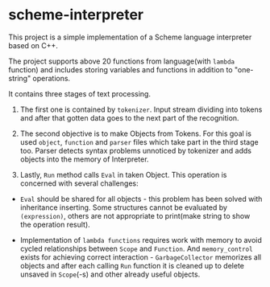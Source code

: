 # scheme-interpreter

This project is a simple implementation of a Scheme language interpreter based on C++.

The project supports above 20 functions from language(with `lambda` function) and includes storing variables and functions in addition to "one-string" operations.

It contains three stages of text processing. 

1. The first one is contained by `tokenizer`. Input stream dividing into tokens and after that gotten data goes to the next part of the recognition.

2. The second objective is to make Objects from Tokens. For this goal is used `object`, `function` and `parser` files which take part in the third stage too. Parser detects syntax problems unnoticed by tokenizer and adds objects into the memory of Interpreter.

3. Lastly, `Run` method calls `Eval` in taken Object. This operation is concerned with several challenges:

- `Eval` should be shared for all objects - this problem has been solved with inheritance inserting. Some structures cannot be evaluated by `(expression)`, others are not appropriate to print(make string to show the operation result).

- Implementation of `lambda functions` requires work with memory to avoid cycled relationships between `Scope` and `Function`. And `memory_control` exists for achieving correct interaction - `GarbageCollector` memorizes all objects and after each calling `Run` function it is cleaned up to delete unsaved in `Scope`(-s) and other already useful objects.
